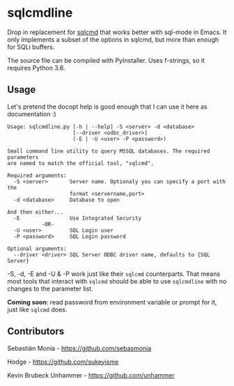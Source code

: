 # sqlcmdline
Drop in replacement for [sqlcmd](https://docs.microsoft.com/en-us/sql/tools/sqlcmd-utility) that works better with sql-mode in Emacs.
It only implements a subset of the options in sqlcmd, but more than enough for SQLi buffers.

The source file can be compiled with PyInstaller. Uses f-strings, so it requires Python 3.6.

## Usage

Let's pretend the docopt help is good enough that I can use it here as documentation :)

```
Usage: sqlcmdline.py [-h | --help] -S <server> -d <database>
                     [--driver <odbc_driver>]
                     (-E | -U <user> -P <password>)

Small command line utility to query MSSQL databases. The required parameters
are named to match the official tool, "sqlcmd".

Required arguments:
  -S <server>       Server name. Optionaly you can specify a port with the
                    format <servername,port>
  -d <database>     Database to open

And then either...
  -E                Use Integrated Security
           -OR-
  -U <user>         SQL Login user
  -P <password>     SQL Login password

Optional arguments:
  --driver <driver> SQL Server ODBC driver name, defaults to {SQL Server}
```

-S, -d, -E and -U & -P work just like their `sqlcmd` counterparts. That means most tools that interact with `sqlcmd` should be able
to use `sqlcmdline` with no changes to the parameter list.

**Coming soon**: read password from environment variable or prompt for it, just like `sqlcmd` does.

## Contributors 

Sebastián Monía - https://github.com/sebasmonia

Hodge - https://github.com/sukeyisme

Kevin Brubeck Unhammer - https://github.com/unhammer
